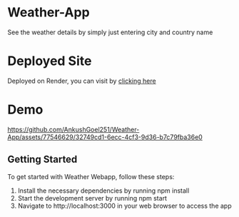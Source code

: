# Weather-App
See the weather details by simply just entering city and country name

# Deployed Site
Deployed on Render, you can visit by [clicking here](https://weather-app-w7kw.onrender.com/)

# Demo


https://github.com/AnkushGoel251/Weather-App/assets/77546629/32749cd1-6ecc-4cf3-9d36-b7c79fba36e0



## Getting Started
To get started with Weather Webapp, follow these steps:
<ol>
        <li class="home">Install the necessary dependencies by running npm install</li>
        <li class="home">Start the development server by running npm start</li>
        <li class="home">Navigate to http://localhost:3000 in your web browser to access the app</li>
</ol>
